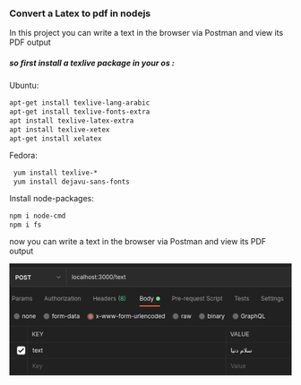 ### Convert a Latex to pdf in nodejs

In this project you can write a text in the browser via Postman and view its PDF output 



##### so first install a texlive package in your os :

Ubuntu:

```
apt-get install texlive-lang-arabic
apt-get install texlive-fonts-extra
apt install texlive-latex-extra
apt install texlive-xetex
apt-get install xelatex
```
Fedora:
```
 yum install texlive-*
 yum install dejavu-sans-fonts
```

Install node-packages:

```
npm i node-cmd
npm i fs
```


now you can write a text in the browser via Postman and view its PDF output 



![alt text](https://github.com/erfan0798/convert-Latex-to-in-nodejs/blob/master/Latex-body-text6.png)






